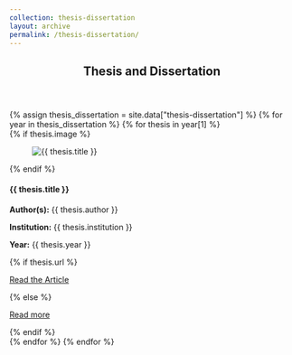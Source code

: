 ```yaml
---
collection: thesis-dissertation
layout: archive
permalink: /thesis-dissertation/
---
```


<section class="thesis-dissertation">
  <header>
    <h2>Thesis and Dissertation</h2>
  </header>
  <div class="publications-list">
    {% assign thesis_dissertation = site.data["thesis-dissertation"] %}
    {% for year in thesis_dissertation %}
      {% for thesis in year[1] %}
        <article class="publication-tile">
          {% if thesis.image %}
            <figure class="publication-image">
              <img src="{{ thesis.image }}" alt="{{ thesis.title }}">
            </figure>
          {% endif %}
          <div class="publication-content">
            <h4>{{ thesis.title }}</h4>
            <p><strong>Author(s):</strong> {{ thesis.author }}</p>
            <p><strong>Institution:</strong> {{ thesis.institution }}</p>
            <p><strong>Year:</strong> {{ thesis.year }}</p>
            {% if thesis.url %}
              <p>
                <a href="{{ thesis.url }}" class="publication-link">Read the Article</a>
              </p>
            {% else %}
              <p>
                <a href="{{ thesis.link }}" class="publication-link">Read more</a>
              </p>
            {% endif %}
          </div>
        </article>
      {% endfor %}
    {% endfor %}
  </div>
</section>
